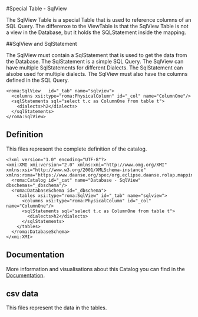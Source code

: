 #Special Table -  SqlView

The SqlView Table is a special Table that is used to reference columns of an SQL Query. The differenxe to the ViewTable is that the SqlView Table is not a view in the Database, but it holds the SQLStatement inside the mapping.


##SqlView and SqlStatement

The SqlView must contain a SqlStatement that is used to get the data from the Database. The SqlStatement is a simple SQL Query. The SqlView can have multiple SqlStatements for different Dialects. The SqlStatement can alsobe used for multiple dialects. The SqlView must also have the columns defined in the SQL Query.


```xmi
<roma:SqlView   id="_tab" name="sqlview">
  <columns xsi:type="roma:PhysicalColumn" id="_col" name="ColumnOne"/>
  <sqlStatements sql="select t.c as ColumnOne from table t">
    <dialects>h2</dialects>
  </sqlStatements>
</roma:SqlView>

```


## Definition

This files represent the complete definition of the catalog.

```xmi
<?xml version="1.0" encoding="UTF-8"?>
<xmi:XMI xmi:version="2.0" xmlns:xmi="http://www.omg.org/XMI" xmlns:xsi="http://www.w3.org/2001/XMLSchema-instance" xmlns:roma="https://www.daanse.org/spec/org.eclipse.daanse.rolap.mapping">
  <roma:Catalog id="_cat" name="Database - SqlView" dbschemas="_dbschema"/>
  <roma:DatabaseSchema id="_dbschema">
    <tables xsi:type="roma:SqlView" id="_tab" name="sqlview">
      <columns xsi:type="roma:PhysicalColumn" id="_col" name="ColumnOne"/>
      <sqlStatements sql="select t.c as ColumnOne from table t">
        <dialects>h2</dialects>
      </sqlStatements>
    </tables>
  </roma:DatabaseSchema>
</xmi:XMI>

```
## Documentation

More information and visualisations about this Catalog you can find in the [Documentation](./DOCUMENTATION.MD).

## csv data


This files represent the data in the tables.

